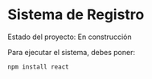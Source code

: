 <h1> Sistema de Registro </h1>

Estado del proyecto: En construcción

Para ejecutar el sistema, debes poner:

```npm install react```
